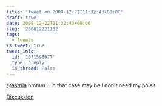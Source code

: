 ```yaml
---
title: 'Tweet on 2008-12-22T11:32:43+00:00'
draft: true
date: 2008-12-22T11:32:43+00:00
slug: '200812221132'
tags:
  - tweets
is_tweet: true
tweet_info:
  id: '1071598977'
  type: 'reply'
  is_thread: False
---
```




[@astrila](https://x.com/astrila) hmmm... in that case may be I don't need my poles

[Discussion](https://x.com/sytelus/status/1071598977)
